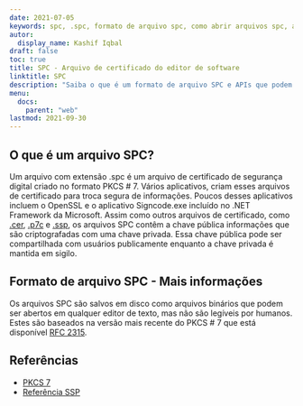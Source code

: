 ```yaml
---
date: 2021-07-05
keywords: spc, .spc, formato de arquivo spc, como abrir arquivos spc, arquivo de certificado do editor de software
autor:
  display_name: Kashif Iqbal
draft: false
toc: true
title: SPC - Arquivo de certificado do editor de software
linktitle: SPC
description: "Saiba o que é um formato de arquivo SPC e APIs que podem criar e abrir arquivos SPC."
menu:
  docs:
    parent: "web"
lastmod: 2021-09-30
---
```


## O que é um arquivo SPC?

Um arquivo com extensão .spc é um arquivo de certificado de segurança digital criado no formato PKCS # 7. Vários aplicativos, criam esses arquivos de certificado para troca segura de informações. Poucos desses aplicativos incluem o OpenSSL e o aplicativo Signcode.exe incluído no .NET Framework da Microsoft. Assim como outros arquivos de certificado, como [.cer](/pt/web/cer/), [.p7c](/pt/web/p7c/) e [.ssp](/pt/web/ssp/), os arquivos SPC contêm a chave pública informações que são criptografadas com uma chave privada. Essa chave pública pode ser compartilhada com usuários publicamente enquanto a chave privada é mantida em sigilo.

## Formato de arquivo SPC - Mais informações

Os arquivos SPC são salvos em disco como arquivos binários que podem ser abertos em qualquer editor de texto, mas não são legíveis por humanos. Estes são baseados na versão mais recente do PKCS # 7 que está disponível [RFC 2315](https://datatracker.ietf.org/doc/html/rfc2315).

## Referências

* [PKCS 7](https://en.wikipedia.org/wiki/PKCS_7)
* [Referência SSP](https://scalate.github.io/scalate/documentation/ssp-reference.html)

